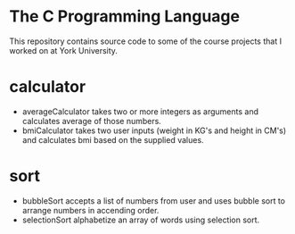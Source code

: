 # The C Programming Language
This repository contains source code to some of the course projects that I worked on at York University.

# calculator
- averageCalculator takes two or more integers as arguments and calculates average of those numbers.
- bmiCalculator takes two user inputs (weight in KG's and height in CM's) and calculates bmi based on the supplied values.

# sort
- bubbleSort accepts a list of numbers from user and uses bubble sort to arrange numbers in accending order.
- selectionSort alphabetize an array of words using selection sort.
